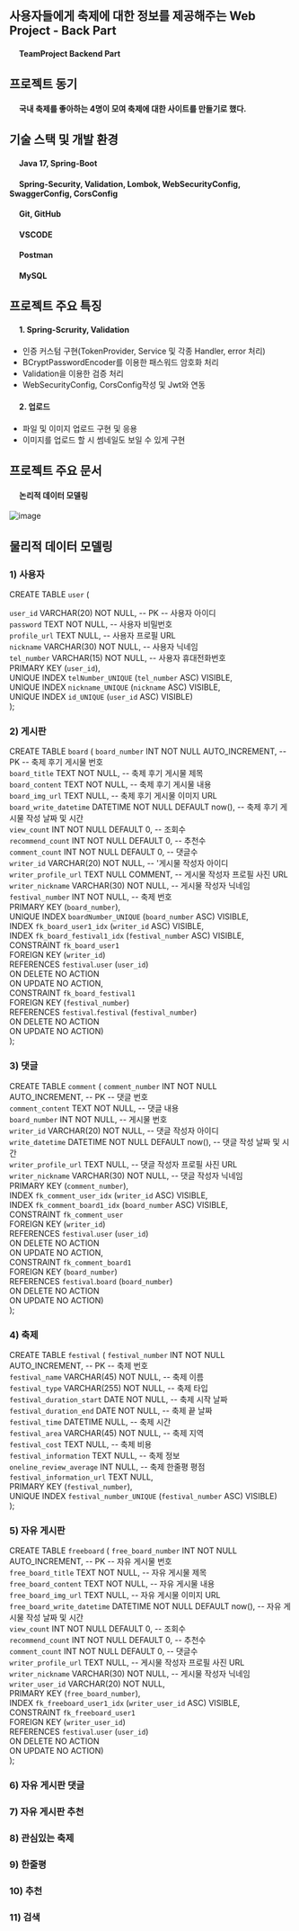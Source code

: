 ## 사용자들에게 축제에 대한 정보를 제공해주는 Web Project - Back Part
#### &emsp; TeamProject Backend Part

## 프로젝트 동기
#### &emsp; 국내 축제를 좋아하는 4명이 모여 축제에 대한 사이트를 만들기로 했다.


## 기술 스택 및 개발 환경
#### &emsp; Java 17, Spring-Boot
#### &emsp; Spring-Security, Validation, Lombok, WebSecurityConfig, SwaggerConfig, CorsConfig
#### &emsp; Git, GitHub
#### &emsp; VSCODE
#### &emsp; Postman
#### &emsp; MySQL

## 프로젝트 주요 특징
#### &emsp; 1. Spring-Scrurity, Validation

- 인증 커스텀 구현(TokenProvider, Service 및 각종 Handler, error 처리)
- BCryptPasswordEncoder를 이용한 패스워드 암호화 처리
- Validation을 이용한 검증 처리
- WebSecurityConfig, CorsConfig작성 및 Jwt와 연동


#### &emsp; 2. 업로드
- 파일 및 이미지 업로드 구현 및 응용
- 이미지를 업로드 할 시 썸네일도 보일 수 있게 구현

## 프로젝트 주요 문서
#### &emsp; 논리적 데이터 모델링

![image](https://github.com/jaehyeon502/festivalProject_back/assets/125006495/fc1e2233-cc10-4de9-8d3c-73f4bb46986b)

## 물리적 데이터 모델링

### 1) 사용자
CREATE TABLE `user` (

  `user_id` VARCHAR(20) NOT NULL, -- PK -- 사용자 아이디  </br>
  `password` TEXT NOT NULL,             -- 사용자 비밀번호 </br>
  `profile_url` TEXT NULL,              -- 사용자 프로필 URL </br>
  `nickname` VARCHAR(30) NOT NULL,      -- 사용자 닉네임  </br>
  `tel_number` VARCHAR(15) NOT NULL, -- 사용자 휴대전화번호 </br>
  PRIMARY KEY (`user_id`), </br>
  UNIQUE INDEX `telNumber_UNIQUE` (`tel_number` ASC) VISIBLE, </br>
  UNIQUE INDEX `nickname_UNIQUE` (`nickname` ASC) VISIBLE, </br> 
  UNIQUE INDEX `id_UNIQUE` (`user_id` ASC) VISIBLE) </br>
);

### 2) 게시판
CREATE TABLE `board` (
  `board_number` INT NOT NULL AUTO_INCREMENT, -- PK -- 축제 후기 게시물 번호 </br>
  `board_title` TEXT NOT NULL,                      -- 축제 후기 게시물 제목 </br>
  `board_content` TEXT NOT NULL,                    -- 축제 후기 게시물 내용 </br>
  `board_img_url` TEXT NULL,                        -- 축제 후기 게시물 이미지 URL </br>
  `board_write_datetime` DATETIME NOT NULL DEFAULT now(), -- 축제 후기 게시물 작성 날짜 및 시간 </br>
  `view_count` INT NOT NULL DEFAULT 0,              -- 조회수 </br>
  `recommend_count` INT NOT NULL DEFAULT 0,         -- 추천수 </br>
  `comment_count` INT NOT NULL DEFAULT 0,           -- 댓글수 </br>
  `writer_id` VARCHAR(20) NOT NULL,                 -- '게시물 작성자 아이디 </br>
  `writer_profile_url` TEXT NULL COMMENT,           -- 게시물 작성자 프로필 사진 URL </br>
  `writer_nickname` VARCHAR(30) NOT NULL,           -- 게시물 작성자 닉네임 </br>
  `festival_number` INT NOT NULL,                   -- 축제 번호 </br>
  PRIMARY KEY (`board_number`), </br> 
  UNIQUE INDEX `boardNumber_UNIQUE` (`board_number` ASC) VISIBLE, </br>
  INDEX `fk_board_user1_idx` (`writer_id` ASC) VISIBLE, </br>
  INDEX `fk_board_festival1_idx` (`festival_number` ASC) VISIBLE, </br>
  CONSTRAINT `fk_board_user1` </br>
    FOREIGN KEY (`writer_id`) </br>
    REFERENCES `festival`.`user` (`user_id`) </br>
    ON DELETE NO ACTION </br>
    ON UPDATE NO ACTION, </br>
  CONSTRAINT `fk_board_festival1` </br>
    FOREIGN KEY (`festival_number`) </br>
    REFERENCES `festival`.`festival` (`festival_number`) </br>
    ON DELETE NO ACTION </br>
    ON UPDATE NO ACTION) </br>
);

### 3) 댓글
CREATE TABLE `comment` ( 
  `comment_number` INT NOT NULL AUTO_INCREMENT, -- PK -- 댓글 번호 </br>
  `comment_content` TEXT NOT NULL,                  -- 댓글 내용 </br>
  `board_number` INT NOT NULL,                      -- 게시물 번호 </br>
  `writer_id` VARCHAR(20) NOT NULL,                 -- 댓글 작성자 아이디 </br>
  `write_datetime` DATETIME NOT NULL DEFAULT now(), -- 댓글 작성 날짜 및 시간 </br>
  `writer_profile_url` TEXT NULL,                   -- 댓글 작성자 프로필 사진 URL </br>
  `writer_nickname` VARCHAR(30) NOT NULL,           -- 댓글 작성자 닉네임 </br>
  PRIMARY KEY (`comment_number`), </br>
  INDEX `fk_comment_user_idx` (`writer_id` ASC) VISIBLE, </br>
  INDEX `fk_comment_board1_idx` (`board_number` ASC) VISIBLE, </br>
  CONSTRAINT `fk_comment_user` </br>
    FOREIGN KEY (`writer_id`) </br>
    REFERENCES `festival`.`user` (`user_id`) </br>
    ON DELETE NO ACTION </br>
    ON UPDATE NO ACTION, </br>
  CONSTRAINT `fk_comment_board1` </br>
    FOREIGN KEY (`board_number`) </br>
    REFERENCES `festival`.`board` (`board_number`) </br>
    ON DELETE NO ACTION </br>
    ON UPDATE NO ACTION) </br>
);


### 4) 축제
CREATE TABLE `festival` (
  `festival_number` INT NOT NULL AUTO_INCREMENT, -- PK -- 축제 번호 </br>
  `festival_name` VARCHAR(45) NOT NULL,               -- 축제 이름 </br>
  `festival_type` VARCHAR(255) NOT NULL,              -- 축제 타입 </br>
  `festival_duration_start` DATE NOT NULL,            -- 축제 시작 날짜 </br>
  `festival_duration_end` DATE NOT NULL,              -- 축제 끝 날짜 </br>
  `festival_time` DATETIME NULL,                      -- 축제 시간 </br>
  `festival_area` VARCHAR(45) NOT NULL,               -- 축제 지역 </br>
  `festival_cost` TEXT NULL,                          -- 축제 비용 </br>
  `festival_information` TEXT NULL,                   -- 축제 정보 </br>
  `oneline_review_average` INT NULL,                  -- 축제 한줄평 평점 </br>
  `festival_information_url` TEXT NULL, </br>
  PRIMARY KEY (`festival_number`), </br>
  UNIQUE INDEX `festival_number_UNIQUE` (`festival_number` ASC) VISIBLE) </br>
);

### 5) 자유 게시판
CREATE TABLE `freeboard` (
  `free_board_number` INT NOT NULL AUTO_INCREMENT, -- PK -- 자유 게시물 번호 </br>
  `free_board_title` TEXT NOT NULL,                   -- 자유 게시물 제목 </br>
  `free_board_content` TEXT NOT NULL,                 -- 자유 게시물 내용 </br>
  `free_board_img_url` TEXT NULL,                     -- 자유 게시물 이미지 URL </br>
  `free_board_write_datetime` DATETIME NOT NULL DEFAULT now(), -- 자유 게시물 작성 날짜 및 시간 </br>
  `view_count` INT NOT NULL DEFAULT 0,                -- 조회수 </br>
  `recommend_count` INT NOT NULL DEFAULT 0,           -- 추천수 </br>
  `comment_count` INT NOT NULL DEFAULT 0,             -- 댓글수 </br>
  `writer_profile_url` TEXT NULL,                     -- 게시물 작성자 프로필 사진 URL </br>
  `writer_nickname` VARCHAR(30) NOT NULL,             -- 게시물 작성자 닉네임 </br>
  `writer_user_id` VARCHAR(20) NOT NULL,  </br>
  PRIMARY KEY (`free_board_number`), </br>
  INDEX `fk_freeboard_user1_idx` (`writer_user_id` ASC) VISIBLE, </br>
  CONSTRAINT `fk_freeboard_user1` </br>
    FOREIGN KEY (`writer_user_id`) </br>
    REFERENCES `festival`.`user` (`user_id`) </br>
    ON DELETE NO ACTION </br>
    ON UPDATE NO ACTION) </br>
);

### 6) 자유 게시판 댓글

### 7) 자유 게시판 추천

### 8) 관심있는 축제

### 9) 한줄평

### 10) 추천

### 11) 검색
